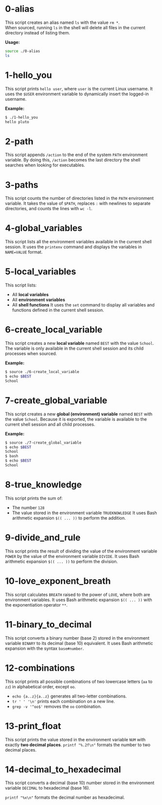 # 0-alias
This script creates an alias named `ls` with the value `rm *`.  
When sourced, running `ls` in the shell will delete all files in the current directory instead of listing them.  

**Usage:**
```bash
source ./0-alias
ls
```



# 1-hello_you

This script prints `hello user`, where `user` is the current Linux username.
It uses the `$USER` environment variable to dynamically insert the logged-in username.

**Example:**
```bash
$ ./1-hello_you
hello pluto
```



# 2-path

This script appends `/action` to the end of the system `PATH` environment variable.
By doing this, `/action` becomes the last directory the shell searches when looking for executables.



# 3-paths

This script counts the number of directories listed in the `PATH` environment variable.
It takes the value of `$PATH`, replaces `:` with newlines to separate directories, and counts the lines with `wc -l`.



# 4-global_variables

This script lists all the environment variables available in the current shell session.
It uses the `printenv` command and displays the variables in `NAME=VALUE` format.



# 5-local_variables

This script lists:
- All **local variables**
- All **environment variables**
- All **shell functions**
It uses the `set` command to display all variables and functions defined in the current shell session.



# 6-create_local_variable

This script creates a new **local variable** named `BEST` with the value `School`.
The variable is only available in the current shell session and its child processes when sourced.

**Example:**
```bash
$ source ./6-create_local_variable
$ echo $BEST
School
```



# 7-create_global_variable

This script creates a new **global (environment) variable** named `BEST` with the value `School`.
Because it is exported, the variable is available to the current shell session and all child processes.

**Example:**
```bash
$ source ./7-create_global_variable
$ echo $BEST
School
$ bash
$ echo $BEST
School
```



# 8-true_knowledge

This script prints the sum of:
- The number `128`
- The value stored in the environment variable `TRUEKNOWLEDGE`
It uses Bash arithmetic expansion `$(( ... ))` to perform the addition.



# 9-divide_and_rule

This script prints the result of dividing the value of the environment variable `POWER` by the value of the environment variable `DIVIDE`.
It uses Bash arithmetic expansion `$(( ... ))` to perform the division.




# 10-love_exponent_breath

This script calculates `BREATH` raised to the power of `LOVE`, where both are environment variables.
It uses Bash arithmetic expansion `$(( ... ))` with the exponentiation operator `**`.




# 11-binary_to_decimal

This script converts a binary number (base 2) stored in the environment variable `BINARY` to its decimal (base 10) equivalent.
It uses Bash arithmetic expansion with the syntax `base#number`.



# 12-combinations

This script prints all possible combinations of two lowercase letters (`aa` to `zz`) in alphabetical order, except `oo`.
- `echo {a..z}{a..z}` generates all two-letter combinations.
- `tr ' ' '\n'` prints each combination on a new line.
- `grep -v '^oo$'` removes the `oo` combination.


# 13-print_float

This script prints the value stored in the environment variable `NUM` with exactly **two decimal places**.
`printf "%.2f\n"` formats the number to two decimal places.



# 14-decimal_to_hexadecimal

This script converts a decimal (base 10) number stored in the environment variable `DECIMAL` to hexadecimal (base 16).

`printf "%x\n"` formats the decimal number as hexadecimal.

